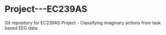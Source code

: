 # Project---EC239AS
Git repository for EC239AS Project - Classifying imaginary actions from task based EEG data.
